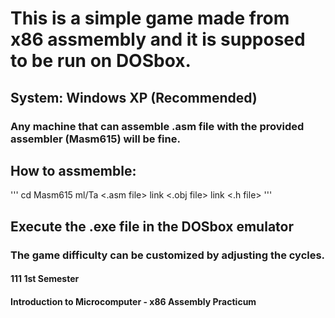 # This is a simple game made from x86 assmembly and it is supposed to be run on DOSbox.

## System: Windows XP (Recommended)
### Any machine that can assemble .asm file with the provided assembler (Masm615) will be fine.

## How to assmemble:
'''
cd Masm615
ml/Ta <.asm file>
link <.obj file>
link <.h file>
'''

## Execute the .exe file in the DOSbox emulator
### The game difficulty can be customized by adjusting the cycles.



#### 111 1st Semester
#### Introduction to Microcomputer - x86 Assembly Practicum
